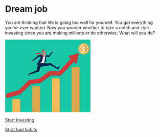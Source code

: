 # Dream job

You are thinking that life is going too well for yourself. You got everything you've ever wanted. Now you wonder whether to take a notch and start investing since you are making millions or do otherwise. What will you do?

![High Paying Job](../images/highpayingjob.jpeg)

[Start Investing](win-life.md)

[Start bad habits](failure.md)
